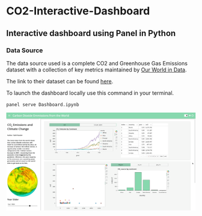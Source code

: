# CO2-Interactive-Dashboard
## Interactive dashboard using Panel in Python
### Data Source
The data source used is a complete CO2 and Greenhouse Gas Emissions dataset with a collection of key metrics maintained by [Our World in Data](https://ourworldindata.org/co2-and-other-greenhouse-gas-emissions). 

The link to their dataset can be found [here](https://github.com/owid/co2-data).

To launch the dashboard locally use this command in your terminal.
```
panel serve Dashboard.ipynb
```
![](https://github.com/sahilkunder/CO2-Interactive-Dashboard/blob/main/dashboard.gif)
